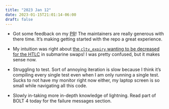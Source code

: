 ```yaml
---
title: "2023 Jan 12"
date: 2023-01-15T21:01:14-06:00
draft: false
---
```


- Got some feedback on my [PR](https://github.com/lightningdevkit/rust-lightning/pull/1948)! The maintainers are really generous with there time. It’s making getting started with the repo a great experience.

- My intuition was right about [the `cltv_expiry` wanting to be decreased for the HTLC](https://github.com/lightningdevkit/rust-lightning/pull/1878#issuecomment-1381229722) in submarine swaps! I was pretty confused, but it makes sense now.
- Struggling to test. Sort of annoying iteration is slow because I think it’s compiling every single test even when I am only running a single test. Sucks to not have my monitor right now either, my laptop screen is so small while navigating all this code.
- Slowly in-taking more in-depth knowledge of lightning. Read part of BOLT 4 today for the failure messages section.

